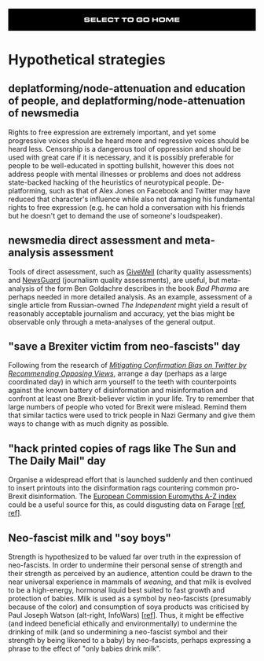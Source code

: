 [![](https://raw.githubusercontent.com/wdbm/InfoPeace/master/media/InfoPeace_home.png)](https://github.com/wdbm/InfoPeace/blob/master/README.md)

# Hypothetical strategies

## deplatforming/node-attenuation and education of people, and deplatforming/node-attenuation of newsmedia

Rights to free expression are extremely important, and yet some progressive voices should be heard more and regressive voices should be heard less. Censorship is a dangerous tool of oppression and should be used with great care if it is necessary, and it is possibly preferable for people to be well-educated in spotting bullshit, however this does not address people with mental illnesses or problems and does not address state-backed hacking of the heuristics of neurotypical people. De-platforming, such as that of Alex Jones on Facebook and Twitter may have reduced that character's influence while also not damaging his fundamental rights to free expression (e.g. he can hold a conversation with his friends but he doesn't get to demand the use of someone's loudspeaker).

## newsmedia direct assessment and meta-analysis assessment

Tools of direct assessment, such as [GiveWell](https://www.givewell.org) (charity quality assessments) and [NewsGuard](https://www.newsguardtech.com) (journalism quality assessments), are useful, but meta-analysis of the form Ben Goldachre describes in the book *Bad Pharma* are perhaps needed in more detailed analysis. As an example, assessment of a single article from Russian-owned *The Independent* might yield a result of reasonably acceptable journalism and accuracy, yet the bias might be observable only through a meta-analyses of the general output.

## "save a Brexiter victim from neo-fascists" day

Following from the research of [*Mitigating Confirmation Bias on Twitter by Recommending Opposing Views*](https://arxiv.org/abs/1809.03901), arrange a day (perhaps as a large coordinated day) in which arm yourself to the teeth with counterpoints against the known battery of disinformation and misinformation and confront at least one Brexit-believer victim in your life. Try to remember that large numbers of people who voted for Brexit were mislead. Remind them that similar tactics were used to trick people in Nazi Germany and give them ways to change with as much dignity as possible.

## "hack printed copies of rags like The Sun and The Daily Mail" day

Organise a widespread effort that is launched suddenly and then continued to insert printouts into the disinformation rags countering common pro-Brexit disinformation. The [European Commission Euromyths A-Z index](https://blogs.ec.europa.eu/ECintheUK/euromyths-a-z-index) could be a useful source for this, as could disgusting data on Farage [[ref](https://www.scribd.com/doc/169454715/Nigel-Farage-1981-school-letter), [ref](https://www.theguardian.com/politics/2018/nov/25/why-wont-nigel-farage-answer-my-brexit-questions)].

## Neo-fascist milk and "soy boys"

Strength is hypothesized to be valued far over truth in the expression of neo-fascists. In order to undermine their personal sense of strength and their strength as perceived by an audience, attention could be drawn to the near universal experience in mammals of *weaning*, and that milk is evolved to be a high-energy, hormonal liquid best suited to fast growth and protection of babies. Milk is used as a symbol by neo-fascists (presumably because of the color) and consumption of soya products was criticised by Paul Joseph Watson (alt-right, InfoWars) [[ref](https://www.youtube.com/watch?v=FTSvLKY7HEk)]. Thus, it might be effective (and indeed beneficial ethically and environmentally) to undermine the drinking of milk (and so undermining a neo-fascist symbol and their strength by being likened to a baby) by neo-fascists, perhaps expressing a phrase to the effect of "only babies drink milk".

